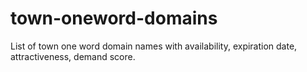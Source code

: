 # town-oneword-domains
List of town one word domain names with availability, expiration date, attractiveness, demand score.
